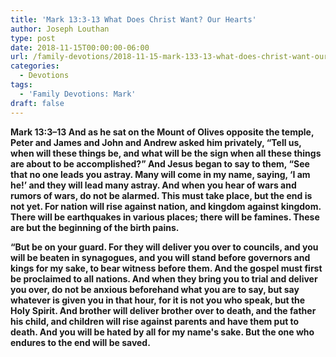 ```yaml
---
title: 'Mark 13:3-13 What Does Christ Want? Our Hearts'
author: Joseph Louthan
type: post
date: 2018-11-15T00:00:00-06:00
url: /family-devotions/2018-11-15-mark-133-13-what-does-christ-want-our-he.md/
categories:
  - Devotions
tags:
  - 'Family Devotions: Mark'
draft: false
---
```

**Mark 13:3–13 And as he sat on the Mount of Olives opposite the temple, Peter and James and John and Andrew asked him privately, “Tell us, when will these things be, and what will be the sign when all these things are about to be accomplished?” And Jesus began to say to them, “See that no one leads you astray. Many will come in my name, saying, ‘I am he!’ and they will lead many astray. And when you hear of wars and rumors of wars, do not be alarmed. This must take place, but the end is not yet. For nation will rise against nation, and kingdom against kingdom. There will be earthquakes in various places; there will be famines. These are but the beginning of the birth pains.**

**“But be on your guard. For they will deliver you over to councils, and you will be beaten in synagogues, and you will stand before governors and kings for my sake, to bear witness before them. And the gospel must first be proclaimed to all nations. And when they bring you to trial and deliver you over, do not be anxious beforehand what you are to say, but say whatever is given you in that hour, for it is not you who speak, but the Holy Spirit. And brother will deliver brother over to death, and the father his child, and children will rise against parents and have them put to death. And you will be hated by all for my name's sake. But the one who endures to the end will be saved.**
